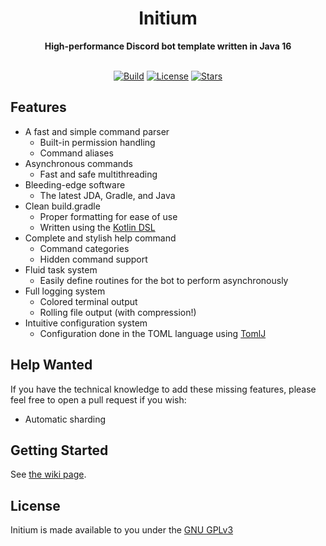 <div align="center">
<h1>Initium</h1>
<b>High-performance Discord bot template written in Java 16</b>
<br><br>

[![Build](https://img.shields.io/github/workflow/status/zorroware/initium/Gradle%20CI?style=for-the-badge)](https://github.com/zorroware/initium/actions)
[![License](https://img.shields.io/github/license/zorroware/initium?style=for-the-badge)](LICENSE)
[![Stars](https://img.shields.io/github/stars/zorroware/initium?style=for-the-badge)](https://github.com/zorroware/initium/stargazers)
</div>

## Features
* A fast and simple command parser
  * Built-in permission handling
  * Command aliases
* Asynchronous commands
  * Fast and safe multithreading
* Bleeding-edge software
  * The latest JDA, Gradle, and Java
* Clean build.gradle
  * Proper formatting for ease of use
  * Written using the [Kotlin DSL](https://docs.gradle.org/current/userguide/kotlin_dsl.html)
* Complete and stylish help command
  * Command categories
  * Hidden command support
* Fluid task system
  * Easily define routines for the bot to perform asynchronously
* Full logging system
  * Colored terminal output
  * Rolling file output (with compression!)
* Intuitive configuration system
  * Configuration done in the TOML language using [TomlJ](https://github.com/tomlj/tomlj)

## Help Wanted
If you have the technical knowledge to add these missing features, please feel free to open a pull request if you wish:
* Automatic sharding

## Getting Started
See [the wiki page](https://github.com/zorroware/initium/wiki/Getting-Started).

## License
Initium is made available to you under the [GNU GPLv3](https://www.gnu.org/licenses/gpl-3.0.en.html)
